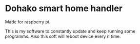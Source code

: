 # Dohako smart home handler
Made for raspberry pi. 

This is my software to constantly update and keep running some programms. Also this soft will reboot device every n time.
